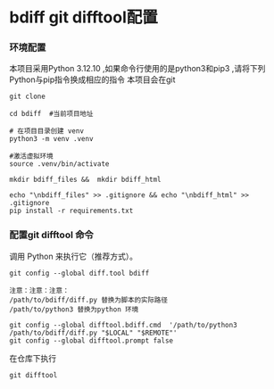 # bdiff git difftool配置
### 环境配置
本项目采用Python 3.12.10 ,如果命令行使用的是python3和pip3 ,请将下列Python与pip指令换成相应的指令
本项目会在git
```
git clone

cd bdiff  #当前项目地址

# 在项目目录创建 venv
python3 -m venv .venv

#激活虚拟环境
source .venv/bin/activate
   
mkdir bdiff_files &&  mkdir bdiff_html

echo "\nbdiff_files" >> .gitignore && echo "\nbdiff_html" >> .gitignore
pip install -r requirements.txt
```

### 配置git difftool 命令
调用 Python 来执行它（推荐方式）。

```
git config --global diff.tool bdiff

注意：注意：注意：
/path/to/bdiff/diff.py 替换为脚本的实际路径
/path/to/python3 替换为python 环境

git config --global difftool.bdiff.cmd  '/path/to/python3 /path/to/bdiff/diff.py "$LOCAL" "$REMOTE"'
git config --global difftool.prompt false

```

在仓库下执行
```
git difftool 
```


